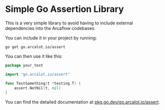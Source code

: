 # Simple Go Assertion Library

This is a very simple library to avoid having to include external dependencies into the Arcaflow codebases.

You can include it in your project by running:

```
go get go.arcalot.io/assert
```

You can then use it like this:

```go
package your_test

import "go.arcalot.io/assert"

func TestSomething(t *testing.T) {
    assert.NotNil(t, nil)
}
```

You can find the detailed documentation at [pkg.go.dev/go.arcalot.io/assert](https://pkg.go.dev/go.arcalot.io/assert).
